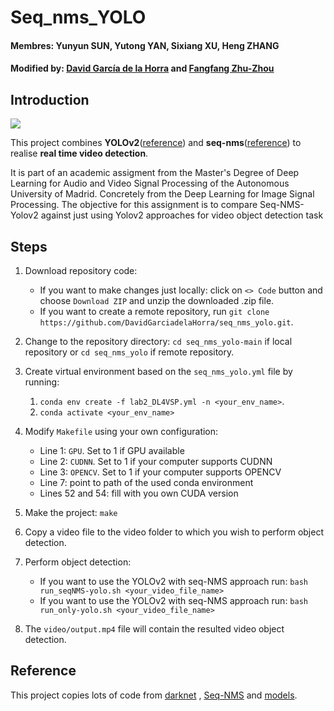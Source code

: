 # Seq_nms_YOLO

#### Membres: Yunyun SUN, Yutong YAN, Sixiang XU, Heng ZHANG
#### Modified by: [David García de la Horra](https://github.com/DavidGarcíadelaHorra) and [Fangfang Zhu-Zhou](https://github.com/FangfangZhuZhou)

## Introduction

![](img/index.jpg) 

This project combines **YOLOv2**([reference](https://arxiv.org/abs/1506.02640)) and **seq-nms**([reference](https://arxiv.org/abs/1602.08465)) 
to realise **real time video detection**.

It is part of an academic assigment from the Master's Degree of Deep Learning for Audio and Video Signal Processing of 
the Autonomous University of Madrid. Concretely from the Deep Learning for Image Signal Processing. 
The objective for this assignment is to compare Seq-NMS-Yolov2 against just using Yolov2 approaches for video object detection task

## Steps

1. Download repository code:
   - If you want to make changes just locally: click on `<> Code` button and choose `Download ZIP` and unzip the downloaded .zip file.
   - If you want to create a remote repository, run `git clone https://github.com/DavidGarciadelaHorra/seq_nms_yolo.git`.

2. Change to the repository directory: `cd seq_nms_yolo-main` if local repository or `cd seq_nms_yolo` if remote repository.

3. Create virtual environment based on the `seq_nms_yolo.yml` file by running:
   1. `conda env create -f lab2_DL4VSP.yml -n <your_env_name>`.
   2. `conda activate <your_env_name>`

4. Modify `Makefile` using your own configuration:
   * Line 1: `GPU`. Set to 1 if GPU available
   * Line 2: `CUDNN`. Set to 1 if your computer supports CUDNN
   * Line 3: `OPENCV`. Set to 1 if your computer supports OPENCV
   * Line 7: point to path of the used conda environment
   * Lines 52 and 54: fill with you own CUDA version

5. Make the project: `make`

6. Copy a video file to the video folder to which you wish to perform object detection. 

7. Perform object detection:
   - If you want to use the YOLOv2 with seq-NMS approach run: `bash run_seqNMS-yolo.sh <your_video_file_name>`
   - If you want to use the YOLOv2 with seq-NMS approach run: `bash run_only-yolo.sh <your_video_file_name>`

8. The `video/output.mp4` file will contain the resulted video object detection.

## Reference

This project copies lots of code from [darknet](https://github.com/pjreddie/darknet) , [Seq-NMS](https://github.com/lrghust/Seq-NMS) and  [models](https://github.com/tensorflow/models).